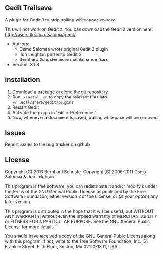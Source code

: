 Gedit Trailsave
---------------

A plugin for Gedit 3 to strip trailing whitespace on save.

This will not work on Gedit 2. You can download the Gedit 2 version here: http://users.tkk.fi/~otsaloma/gedit/

* Authors:
  * Osmo Salomaa wrote original Gedit 2 plugin
  * Jon Leighton ported to Gedit 3
  * Bernhard Schuster more maintainance fixes
* Version: 3.1.3

Installation
------------

1. [Download a package](https://github.com/drahnr/gedit-trailsave/archives/master) or clone the git repository
2. Run `./install.sh` to copy the relevant files into `~/.local/share/gedit/plugins`
3. Restart Gedit
4. Activate the plugin in 'Edit > Preferences'
5. Now, whenever a document is saved, trailing whitepace will be removed

Issues
------

Report issues to the bug tracker on github


License
-------

Copyright (C) 2013      Bernhard Schuster
Copyright (C) 2006-2011 Osmo Salomaa & Jon Leighton

This program is free software; you can redistribute it and/or modify it under the terms of the GNU General Public License as published by the Free Software Foundation; either version 2 of the License, or (at your option) any later version.

This program is distributed in the hope that it will be useful, but WITHOUT ANY WARRANTY; without even the implied warranty of MERCHANTABILITY or FITNESS FOR A PARTICULAR PURPOSE. See the GNU General Public License for more details.

You should have received a copy of the GNU General Public License along with this program; if not, write to the Free Software Foundation, Inc., 51 Franklin Street, Fifth Floor, Boston, MA 02110-1301, USA.
